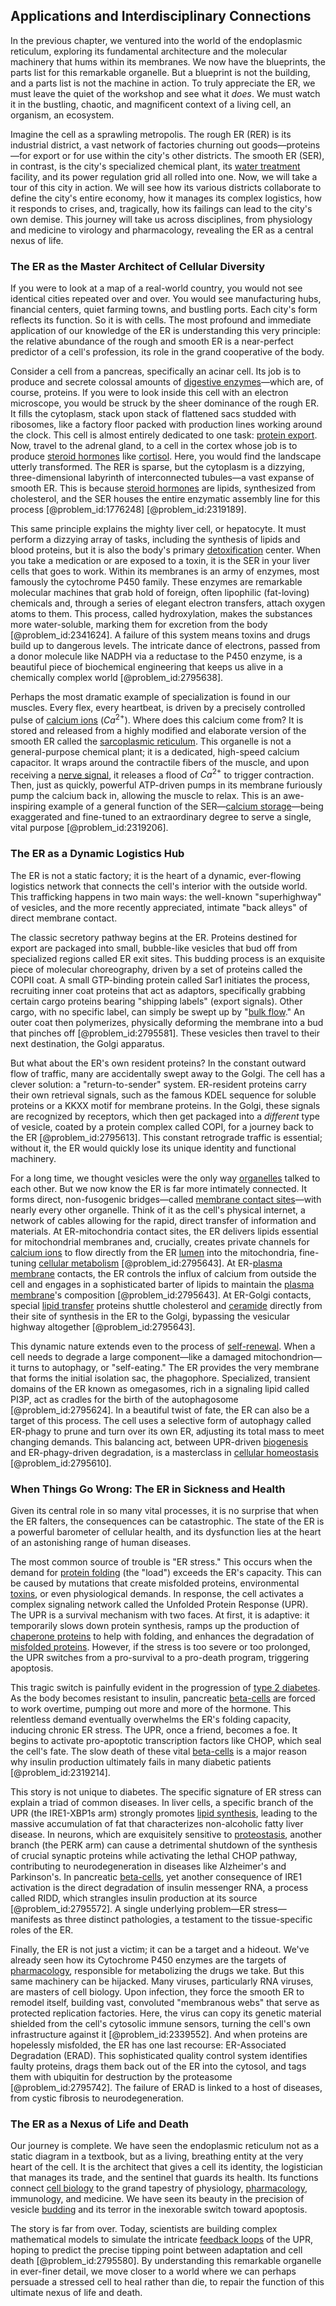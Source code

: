 ## Applications and Interdisciplinary Connections

In the previous chapter, we ventured into the world of the endoplasmic reticulum, exploring its fundamental architecture and the molecular machinery that hums within its membranes. We now have the blueprints, the parts list for this remarkable organelle. But a blueprint is not the building, and a parts list is not the machine in action. To truly appreciate the ER, we must leave the quiet of the workshop and see what it *does*. We must watch it in the bustling, chaotic, and magnificent context of a living cell, an organism, an ecosystem.

Imagine the cell as a sprawling metropolis. The rough ER (RER) is its industrial district, a vast network of factories churning out goods—proteins—for export or for use within the city's other districts. The smooth ER (SER), in contrast, is the city's specialized chemical plant, its [water treatment](@article_id:156246) facility, and its power regulation grid all rolled into one. Now, we will take a tour of this city in action. We will see how its various districts collaborate to define the city's entire economy, how it manages its complex logistics, how it responds to crises, and, tragically, how its failings can lead to the city's own demise. This journey will take us across disciplines, from physiology and medicine to virology and pharmacology, revealing the ER as a central nexus of life.

### The ER as the Master Architect of Cellular Diversity

If you were to look at a map of a real-world country, you would not see identical cities repeated over and over. You would see manufacturing hubs, financial centers, quiet farming towns, and bustling ports. Each city's form reflects its function. So it is with cells. The most profound and immediate application of our knowledge of the ER is understanding this very principle: the relative abundance of the rough and smooth ER is a near-perfect predictor of a cell's profession, its role in the grand cooperative of the body.

Consider a cell from a pancreas, specifically an acinar cell. Its job is to produce and secrete colossal amounts of [digestive enzymes](@article_id:163206)—which are, of course, proteins. If you were to look inside this cell with an electron microscope, you would be struck by the sheer dominance of the rough ER. It fills the cytoplasm, stack upon stack of flattened sacs studded with ribosomes, like a factory floor packed with production lines working around the clock. This cell is almost entirely dedicated to one task: [protein export](@article_id:197223). Now, travel to the adrenal gland, to a cell in the cortex whose job is to produce [steroid hormones](@article_id:145613) like [cortisol](@article_id:151714). Here, you would find the landscape utterly transformed. The RER is sparse, but the cytoplasm is a dizzying, three-dimensional labyrinth of interconnected tubules—a vast expanse of smooth ER. This is because [steroid hormones](@article_id:145613) are lipids, synthesized from cholesterol, and the SER houses the entire enzymatic assembly line for this process [@problem_id:1776248] [@problem_id:2319189].

This same principle explains the mighty liver cell, or hepatocyte. It must perform a dizzying array of tasks, including the synthesis of lipids and blood proteins, but it is also the body's primary [detoxification](@article_id:169967) center. When you take a medication or are exposed to a toxin, it is the SER in your liver cells that goes to work. Within its membranes is an army of enzymes, most famously the cytochrome P450 family. These enzymes are remarkable molecular machines that grab hold of foreign, often lipophilic (fat-loving) chemicals and, through a series of elegant electron transfers, attach oxygen atoms to them. This process, called hydroxylation, makes the substances more water-soluble, marking them for excretion from the body [@problem_id:2341624]. A failure of this system means toxins and drugs build up to dangerous levels. The intricate dance of electrons, passed from a donor molecule like NADPH via a reductase to the P450 enzyme, is a beautiful piece of biochemical engineering that keeps us alive in a chemically complex world [@problem_id:2795638].

Perhaps the most dramatic example of specialization is found in our muscles. Every flex, every heartbeat, is driven by a precisely controlled pulse of [calcium ions](@article_id:140034) ($Ca^{2+}$). Where does this calcium come from? It is stored and released from a highly modified and elaborate version of the smooth ER called the [sarcoplasmic reticulum](@article_id:150764). This organelle is not a general-purpose chemical plant; it is a dedicated, high-speed calcium capacitor. It wraps around the contractile fibers of the muscle, and upon receiving a [nerve signal](@article_id:153469), it releases a flood of $Ca^{2+}$ to trigger contraction. Then, just as quickly, powerful ATP-driven pumps in its membrane furiously pump the calcium back in, allowing the muscle to relax. This is an awe-inspiring example of a general function of the SER—[calcium storage](@article_id:170667)—being exaggerated and fine-tuned to an extraordinary degree to serve a single, vital purpose [@problem_id:2319206].

### The ER as a Dynamic Logistics Hub

The ER is not a static factory; it is the heart of a dynamic, ever-flowing logistics network that connects the cell's interior with the outside world. This trafficking happens in two main ways: the well-known "superhighway" of vesicles, and the more recently appreciated, intimate "back alleys" of direct membrane contact.

The classic secretory pathway begins at the ER. Proteins destined for export are packaged into small, bubble-like vesicles that bud off from specialized regions called ER exit sites. This budding process is an exquisite piece of molecular choreography, driven by a set of proteins called the COPII coat. A small GTP-binding protein called Sar1 initiates the process, recruiting inner coat proteins that act as adaptors, specifically grabbing certain cargo proteins bearing "shipping labels" (export signals). Other cargo, with no specific label, can simply be swept up by "[bulk flow](@article_id:149279)." An outer coat then polymerizes, physically deforming the membrane into a bud that pinches off [@problem_id:2795581]. These vesicles then travel to their next destination, the Golgi apparatus.

But what about the ER's own resident proteins? In the constant outward flow of traffic, many are accidentally swept away to the Golgi. The cell has a clever solution: a "return-to-sender" system. ER-resident proteins carry their own retrieval signals, such as the famous KDEL sequence for soluble proteins or a KKXX motif for membrane proteins. In the Golgi, these signals are recognized by receptors, which then get packaged into a *different* type of vesicle, coated by a protein complex called COPI, for a journey back to the ER [@problem_id:2795613]. This constant retrograde traffic is essential; without it, the ER would quickly lose its unique identity and functional machinery.

For a long time, we thought vesicles were the only way [organelles](@article_id:154076) talked to each other. But we now know the ER is far more intimately connected. It forms direct, non-fusogenic bridges—called [membrane contact sites](@article_id:166321)—with nearly every other organelle. Think of it as the cell's physical internet, a network of cables allowing for the rapid, direct transfer of information and materials. At ER-mitochondria contact sites, the ER delivers lipids essential for mitochondrial membranes and, crucially, creates private channels for [calcium ions](@article_id:140034) to flow directly from the ER [lumen](@article_id:173231) into the mitochondria, fine-tuning [cellular metabolism](@article_id:144177) [@problem_id:2795643]. At ER-[plasma membrane](@article_id:144992) contacts, the ER controls the influx of calcium from outside the cell and engages in a sophisticated barter of lipids to maintain the [plasma membrane](@article_id:144992)'s composition [@problem_id:2795643]. At ER-Golgi contacts, special [lipid transfer](@article_id:162987) proteins shuttle cholesterol and [ceramide](@article_id:178061) directly from their site of synthesis in the ER to the Golgi, bypassing the vesicular highway altogether [@problem_id:2795643].

This dynamic nature extends even to the process of [self-renewal](@article_id:156010). When a cell needs to degrade a large component—like a damaged mitochondrion—it turns to autophagy, or "self-eating." The ER provides the very membrane that forms the initial isolation sac, the phagophore. Specialized, transient domains of the ER known as omegasomes, rich in a signaling lipid called PI3P, act as cradles for the birth of the autophagosome [@problem_id:2795624]. In a beautiful twist of fate, the ER can also be a target of this process. The cell uses a selective form of autophagy called ER-phagy to prune and turn over its own ER, adjusting its total mass to meet changing demands. This balancing act, between UPR-driven [biogenesis](@article_id:177421) and ER-phagy-driven degradation, is a masterclass in [cellular homeostasis](@article_id:148819) [@problem_id:2795610].

### When Things Go Wrong: The ER in Sickness and Health

Given its central role in so many vital processes, it is no surprise that when the ER falters, the consequences can be catastrophic. The state of the ER is a powerful barometer of cellular health, and its dysfunction lies at the heart of an astonishing range of human diseases.

The most common source of trouble is "ER stress." This occurs when the demand for [protein folding](@article_id:135855) (the "load") exceeds the ER's capacity. This can be caused by mutations that create misfolded proteins, environmental [toxins](@article_id:162544), or even physiological demands. In response, the cell activates a complex signaling network called the Unfolded Protein Response (UPR). The UPR is a survival mechanism with two faces. At first, it is adaptive: it temporarily slows down protein synthesis, ramps up the production of [chaperone proteins](@article_id:173791) to help with folding, and enhances the degradation of [misfolded proteins](@article_id:191963). However, if the stress is too severe or too prolonged, the UPR switches from a pro-survival to a pro-death program, triggering apoptosis.

This tragic switch is painfully evident in the progression of [type 2 diabetes](@article_id:154386). As the body becomes resistant to insulin, pancreatic [beta-cells](@article_id:155050) are forced to work overtime, pumping out more and more of the hormone. This relentless demand eventually overwhelms the ER's folding capacity, inducing chronic ER stress. The UPR, once a friend, becomes a foe. It begins to activate pro-apoptotic transcription factors like CHOP, which seal the cell's fate. The slow death of these vital [beta-cells](@article_id:155050) is a major reason why insulin production ultimately fails in many diabetic patients [@problem_id:2319214].

This story is not unique to diabetes. The specific signature of ER stress can explain a triad of common diseases. In liver cells, a specific branch of the UPR (the IRE1-XBP1s arm) strongly promotes [lipid synthesis](@article_id:165338), leading to the massive accumulation of fat that characterizes non-alcoholic fatty liver disease. In neurons, which are exquisitely sensitive to [proteostasis](@article_id:154790), another branch (the PERK arm) can cause a detrimental shutdown of the synthesis of crucial synaptic proteins while activating the lethal CHOP pathway, contributing to neurodegeneration in diseases like Alzheimer's and Parkinson's. In pancreatic [beta-cells](@article_id:155050), yet another consequence of IRE1 activation is the direct degradation of insulin messenger RNA, a process called RIDD, which strangles insulin production at its source [@problem_id:2795572]. A single underlying problem—ER stress—manifests as three distinct pathologies, a testament to the tissue-specific roles of the ER.

Finally, the ER is not just a victim; it can be a target and a hideout. We've already seen how its Cytochrome P450 enzymes are the targets of [pharmacology](@article_id:141917), responsible for metabolizing the drugs we take. But this same machinery can be hijacked. Many viruses, particularly RNA viruses, are masters of cell biology. Upon infection, they force the smooth ER to remodel itself, building vast, convoluted "membranous webs" that serve as protected replication factories. Here, the virus can copy its genetic material shielded from the cell's cytosolic immune sensors, turning the cell's own infrastructure against it [@problem_id:2339552]. And when proteins are hopelessly misfolded, the ER has one last recourse: ER-Associated Degradation (ERAD). This sophisticated quality control system identifies faulty proteins, drags them back out of the ER into the cytosol, and tags them with ubiquitin for destruction by the proteasome [@problem_id:2795742]. The failure of ERAD is linked to a host of diseases, from cystic fibrosis to neurodegeneration.

### The ER as a Nexus of Life and Death

Our journey is complete. We have seen the endoplasmic reticulum not as a static diagram in a textbook, but as a living, breathing entity at the very heart of the cell. It is the architect that gives a cell its identity, the logistician that manages its trade, and the sentinel that guards its health. Its functions connect [cell biology](@article_id:143124) to the grand tapestry of physiology, [pharmacology](@article_id:141917), immunology, and medicine. We have seen its beauty in the precision of vesicle [budding](@article_id:261617) and its terror in the inexorable switch toward apoptosis.

The story is far from over. Today, scientists are building complex mathematical models to simulate the intricate [feedback loops](@article_id:264790) of the UPR, hoping to predict the precise tipping point between adaptation and cell death [@problem_id:2795580]. By understanding this remarkable organelle in ever-finer detail, we move closer to a world where we can perhaps persuade a stressed cell to heal rather than die, to repair the function of this ultimate nexus of life and death.
